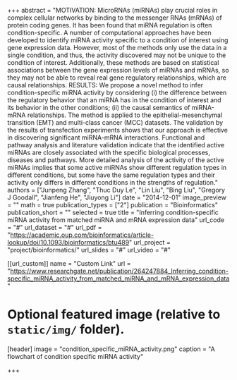 +++
abstract = "MOTIVATION: MicroRNAs (miRNAs) play crucial roles in complex cellular networks by binding to the messenger RNAs (mRNAs) of protein coding genes. It has been found that miRNA regulation is often condition-specific. A number of computational approaches have been developed to identify miRNA activity specific to a condition of interest using gene expression data. However, most of the methods only use the data in a single condition, and thus, the activity discovered may not be unique to the condition of interest. Additionally, these methods are based on statistical associations between the gene expression levels of miRNAs and mRNAs, so they may not be able to reveal real gene regulatory relationships, which are causal relationships. RESULTS: We propose a novel method to infer condition-specific miRNA activity by considering (i) the difference between the regulatory behavior that an miRNA has in the condition of interest and its behavior in the other conditions; (ii) the causal semantics of miRNA-mRNA relationships. The method is applied to the epithelial-mesenchymal transition (EMT) and multi-class cancer (MCC) datasets. The validation by the results of transfection experiments shows that our approach is effective in discovering significant miRNA-mRNA interactions. Functional and pathway analysis and literature validation indicate that the identified active miRNAs are closely associated with the specific biological processes, diseases and pathways. More detailed analysis of the activity of the active miRNAs implies that some active miRNAs show different regulation types in different conditions, but some have the same regulation types and their activity only differs in different conditions in the strengths of regulation."
authors = ["Junpeng Zhang", "Thuc Duy Le", "Lin Liu", "Bing Liu", "Gregory J Goodall", "Jianfeng He", "Jiuyong Li"]
date = "2014-12-01"
image_preview = ""
math = true
publication_types = ["2"]
publication = "Bioinformatics"
publication_short = ""
selected = true
title = "Inferring condition-specific miRNA activity from matched miRNA and mRNA expression data"
url_code = "#"
url_dataset = "#"
url_pdf = "https://academic.oup.com/bioinformatics/article-lookup/doi/10.1093/bioinformatics/btu489"
url_project = "project/bioinformatics/"
url_slides = "#"
url_video = "#"

[[url_custom]]
name = "Custom Link"
url = "https://www.researchgate.net/publication/264247884_Inferring_condition-specific_miRNA_activity_from_matched_miRNA_and_mRNA_expression_data"

# Optional featured image (relative to `static/img/` folder).
[header]
image = "condition_specific_miRNA_activity.png"
caption = "A flowchart of condition specific miRNA activity"

+++

